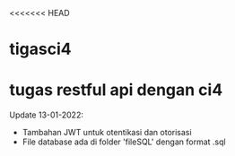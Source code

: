 <<<<<<< HEAD
# tigasci4
tugas restful api dengan ci4
=======
Update 13-01-2022:
 - Tambahan JWT untuk otentikasi dan otorisasi
 - File database ada di folder 'fileSQL' dengan format .sql